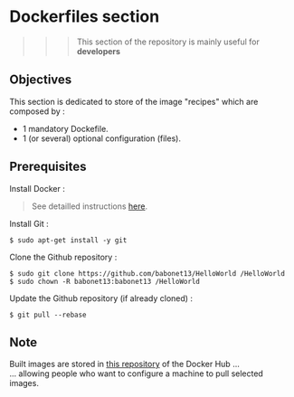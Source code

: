 # Dockerfiles section 
>>> This section of the repository is mainly useful for __developers__

Objectives
-
This section is dedicated to store of the image "recipes" which are composed by :
* 1 mandatory Dockefile. 
* 1 (or several) optional configuration (files). 

Prerequisites
-
Install Docker : 
> See detailled instructions <A href="https://github.com/babonet13/HelloWorld/tree/master/App/docker">here</A>. 

Install Git :
<pre><code>$ sudo apt-get install -y git</code></pre>

Clone the Github repository :
<pre><code>$ sudo git clone https://github.com/babonet13/HelloWorld /HelloWorld
$ sudo chown -R babonet13:babonet13 /HelloWorld</code></pre>

Update the Github repository (if already cloned) :
<pre><code>$ git pull --rebase</code></pre>

Note
-
Built images are stored in <A href="https://hub.docker.com/u/hostyournode/">this repository</A> of the Docker Hub ...   
... allowing people who want to configure a machine to pull selected images.
